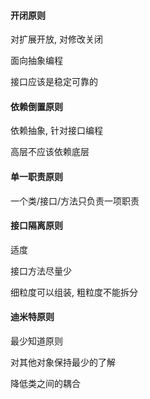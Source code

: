 #### 开闭原则

对扩展开放, 对修改关闭

面向抽象编程

接口应该是稳定可靠的



#### 依赖倒置原则

依赖抽象, 针对接口编程

高层不应该依赖底层



#### 单一职责原则

一个类/接口/方法只负责一项职责



#### 接口隔离原则

适度

接口方法尽量少

细粒度可以组装, 粗粒度不能拆分



#### 迪米特原则

最少知道原则

对其他对象保持最少的了解

降低类之间的耦合